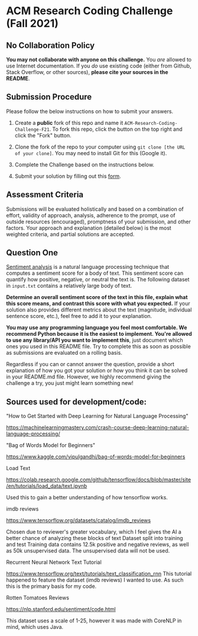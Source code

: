 # ACM Research Coding Challenge (Fall 2021)

## [](https://github.com/ACM-Research/Coding-Challenge-F21#no-collaboration-policy)No Collaboration Policy

**You may not collaborate with anyone on this challenge.**  You  _are_  allowed to use Internet documentation. If you  _do_  use existing code (either from Github, Stack Overflow, or other sources),  **please cite your sources in the README**.

## [](https://github.com/ACM-Research/Coding-Challenge-F21#submission-procedure)Submission Procedure

Please follow the below instructions on how to submit your answers.

1.  Create a  **public**  fork of this repo and name it  `ACM-Research-Coding-Challenge-F21`. To fork this repo, click the button on the top right and click the "Fork" button.

2.  Clone the fork of the repo to your computer using  `git clone [the URL of your clone]`. You may need to install Git for this (Google it).

3.  Complete the Challenge based on the instructions below.

4.  Submit your solution by filling out this [form](https://acmutd.typeform.com/to/zF1IcBGR).

## Assessment Criteria 

Submissions will be evaluated holistically and based on a combination of effort, validity of approach, analysis, adherence to the prompt, use of outside resources (encouraged), promptness of your submission, and other factors. Your approach and explanation (detailed below) is the most weighted criteria, and partial solutions are accepted. 

## [](https://github.com/ACM-Research/Coding-Challenge-S21#question-one)Question One

[Sentiment analysis](https://en.wikipedia.org/wiki/Sentiment_analysis) is a natural language processing technique that computes a sentiment score for a body of text. This sentiment score can quantify how positive, negative, or neutral the text is. The following dataset in  `input.txt`  contains a relatively large body of text.

**Determine an overall sentiment score of the text in this file, explain what this score means, and contrast this score with what you expected.**  If your solution also provides different metrics about the text (magnitude, individual sentence score, etc.), feel free to add it to your explanation.   

**You may use any programming language you feel most comfortable. We recommend Python because it is the easiest to implement. You're allowed to use any library/API you want to implement this**, just document which ones you used in this README file. Try to complete this as soon as possible as submissions are evaluated on a rolling basis.

Regardless if you can or cannot answer the question, provide a short explanation of how you got your solution or how you think it can be solved in your README.md file. However, we highly recommend giving the challenge a try, you just might learn something new!

## Sources used for development/code:
"How to Get Started with Deep Learning for Natural Language Processing"

https://machinelearningmastery.com/crash-course-deep-learning-natural-language-processing/

"Bag of Words Model for Beginners"

https://www.kaggle.com/vipulgandhi/bag-of-words-model-for-beginners

Load Text

https://colab.research.google.com/github/tensorflow/docs/blob/master/site/en/tutorials/load_data/text.ipynb

   Used this to gain a better understanding of how tensorflow works.

imdb reviews

https://www.tensorflow.org/datasets/catalog/imdb_reviews

   Chosen due to reviewer's greater vocabulary, which I feel gives the AI a better chance of analyzing these blocks of text
   Dataset split into training and test
   Training data contains 12.5k positive and negative reviews, as well as 50k unsupervised data. The unsupervised data will not be used.

Recurrent Neural Network Text Tutorial

https://www.tensorflow.org/text/tutorials/text_classification_rnn
   This tutorial happened to feature the dataset (imdb reviews) I wanted to use.
   As such this is the primary basis for my code.

Rotten Tomatoes Reviews

https://nlp.stanford.edu/sentiment/code.html

   This dataset uses a scale of 1-25, however it was made with CoreNLP in mind, which uses Java.
